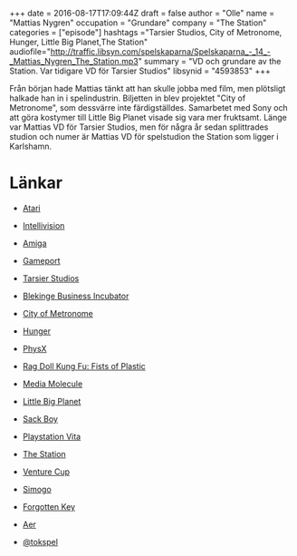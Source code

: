 +++
date = 2016-08-17T17:09:44Z
draft = false
author = "Olle"
name = "Mattias Nygren"
occupation = "Grundare"
company = "The Station"
categories = ["episode"]
hashtags ="Tarsier Studios, City of Metronome, Hunger, Little Big Planet,The Station"
audiofile="http://traffic.libsyn.com/spelskaparna/Spelskaparna_-_14_-_Mattias_Nygren_The_Station.mp3"
summary = "VD och grundare av the Station. Var tidigare VD för Tarsier Studios"
libsynid = "4593853"
+++

Från början hade Mattias tänkt att han skulle jobba med film, men
plötsligt halkade han in i spelindustrin. Biljetten in blev projektet
"City of Metronome", som dessvärre inte färdigställdes. Samarbetet med
Sony och att göra kostymer till Little Big Planet visade sig vara mer
fruktsamt. Länge var Mattias VD för Tarsier Studios, men för några år
sedan splittrades studion och numer är Mattias VD för spelstudion the
Station som ligger i Karlshamn.

# Länkar

* [Atari](https://sv.wikipedia.org/wiki/Atari_ST)
* [Intellivision](https://www.youtube.com/watch?v=4yn52NTdV0c)
* [Amiga](https://www.youtube.com/watch?v=oP1nLzT_t0o)
* [Gameport](http://www.gameport.se/)
* [Tarsier Studios](http://tarsier.se/)
* [Blekinge Business Incubator](http://www.b-b-i.se/)
* [City of Metronome](https://www.youtube.com/watch?v=x-4KmBjE3oY)
* [Hunger](https://www.youtube.com/watch?v=5ctdjfUbLDE)
* [PhysX](https://en.wikipedia.org/wiki/PhysX)
* [Rag Doll Kung Fu: Fists of Plastic](https://www.youtube.com/watch?v=JwvzCvUbdNw)
* [Media Molecule](http://www.mediamolecule.com/)
* [Little Big Planet](https://www.youtube.com/watch?v=AGzOKbVC2r8)
* [Sack Boy](http://littlebigplanet.wikia.com/wiki/Sack_Person)
* [Playstation Vita](https://www.playstation.com/en-us/explore/psvita/)
* [The Station](http://www.station-interactive.com/)
* [Venture Cup](http://www.venturecup.se/english/)
* [Simogo](http://simogo.com/)
* [Forgotten Key](http://forgottenkey.se/)
* [Aer](https://www.youtube.com/watch?v=9Pd77KwZdT8&feature=youtu.be)

* [@tokspel](https://twitter.com/tokspel)
